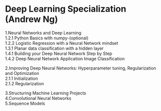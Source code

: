 # Deep Learning Specialization (Andrew Ng)

1.Neural Networks and Deep Learning                            
  1.2.1 Python Basics with numpy-(optional)                                                                                                                        
  1.2.2 Logistic Regression with a Neural Network mindset                        
  1.3.1 Planar data classification with a hidden layer                            
  1.4.1 Building your Deep Neural Network Step by Step                   
  1.4.2 Deep Neural Network Application Image Classification                                          
                                                         
2.Improving Deep Neural Networks: Hyperparameter tuning, Regularization and Optimization                                          
  2.1.1 Initialization                                  
  2.1.2 Regularization

3.Structuring Machine Learning Projects                                        
4.Convolutional Neural Networks                                          
5.Sequence Models                                           

